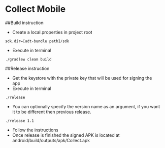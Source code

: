 Collect Mobile
==============

##Build instruction
* Create a local.properties in project root
```
sdk.dir=[adt-bundle path]/sdk
```
* Execute in terminal
```
./gradlew clean build
```

##Release instruction
* Get the keystore with the private key that will be used for signing the app
* Execute in terminal
```
./release
```
* You can optionally specify the version name as an argument, if you want it to be different then previous release.

```
./release 1.1
```
* Follow the instructions
* Once release is finished the signed APK is located at android/build/outputs/apk/Collect.apk

